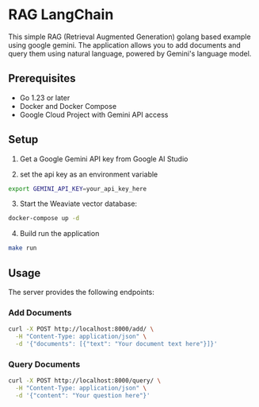 # RAG LangChain

This simple RAG (Retrieval Augmented Generation) golang based example using google gemini.
The application allows you to add documents and query them using natural language, powered by Gemini's language model.

## Prerequisites
* Go 1.23 or later
* Docker and Docker Compose
* Google Cloud Project with Gemini API access

## Setup
1. Get a Google Gemini API key from Google AI Studio

2. set the api key as an environment variable
```bash
export GEMINI_API_KEY=your_api_key_here
```

3. Start the Weaviate vector database:
```bash
docker-compose up -d
```

4. Build run the application
```bash
make run
```

## Usage
The server provides the following endpoints:

### Add Documents
```bash
curl -X POST http://localhost:8000/add/ \
  -H "Content-Type: application/json" \
  -d '{"documents": [{"text": "Your document text here"}]}'
```

### Query Documents
```bash
curl -X POST http://localhost:8000/query/ \
  -H "Content-Type: application/json" \
  -d '{"content": "Your question here"}'
```
